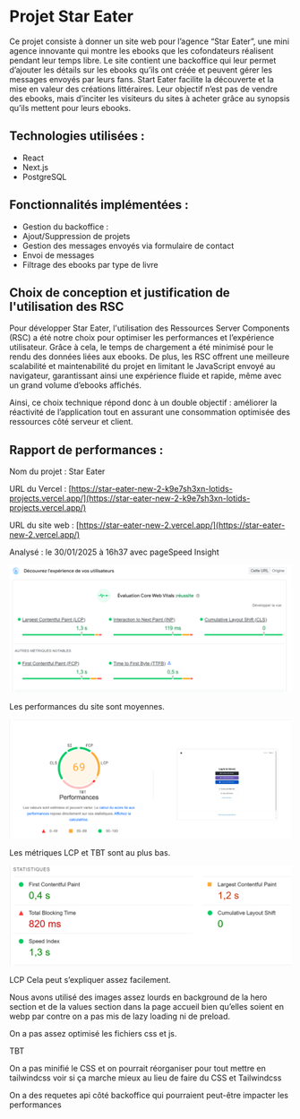 # Projet Star Eater

Ce projet consiste à donner un site web pour l’agence “Star Eater”, une mini agence innovante qui montre les ebooks que les cofondateurs réalisent pendant leur temps libre. Le site contient une backoffice qui leur permet d’ajouter les détails sur les ebooks qu’ils ont créée et peuvent gérer les messages envoyés par leurs fans. Start Eater facilite la découverte et la mise en valeur des créations littéraires. 
Leur objectif n’est pas de vendre des ebooks, mais d’inciter les visiteurs du sites à acheter grâce au synopsis qu’ils mettent pour leurs ebooks.

## Technologies utilisées :

- React
- Next.js
- PostgreSQL

## Fonctionnalités implémentées :

- Gestion du backoffice :
- Ajout/Suppression de projets
- Gestion des messages envoyés via formulaire de contact
- Envoi de messages
- Filtrage des ebooks par type de livre

## Choix de conception et justification de l'utilisation des RSC

Pour développer Star Eater, l'utilisation des Ressources Server Components (RSC) a été notre choix pour optimiser les performances et l’expérience utilisateur. Grâce à cela, le temps de chargement a été minimisé pour le rendu des données liées aux ebooks. De plus, les RSC offrent une meilleure scalabilité et maintenabilité du projet en limitant le JavaScript envoyé au navigateur, garantissant ainsi une expérience fluide et rapide, même avec un grand volume d’ebooks affichés.

Ainsi, ce choix technique répond donc à un double objectif : améliorer la réactivité de l’application tout en assurant une consommation optimisée des ressources côté serveur et client.

## Rapport de performances :

Nom du projet : Star Eater

URL du Vercel : [https://star-eater-new-2-k9e7sh3xn-lotids-projects.vercel.app/](https://star-eater-new-2-k9e7sh3xn-lotids-projects.vercel.app/)

URL du site web : [https://star-eater-new-2.vercel.app/](https://star-eater-new-2.vercel.app/)

Analysé : le 30/01/2025 à 16h37 avec pageSpeed Insight

![image.png](image.png)

Les performances du site sont moyennes.

![image.png](image%201.png)

Les métriques LCP et TBT sont au plus bas.

![image.png](image%202.png)

LCP
Cela peut s’expliquer assez facilement.

Nous avons utilisé des images assez lourds en background de la hero section et de la values section dans la page accueil bien qu’elles soient en webp par contre on a pas mis de lazy loading ni de preload.

On a pas assez optimisé les fichiers css et js.

TBT

On a pas minifié le CSS et on pourrait réorganiser pour tout mettre en tailwindcss voir si ça marche mieux au lieu de faire du CSS et Tailwindcss

On a des requetes api côté backoffice qui pourraient peut-être impacter les performances
